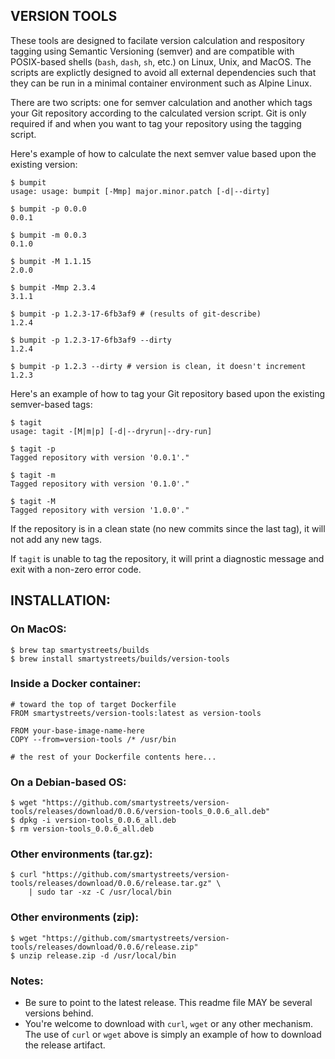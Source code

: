 ## VERSION TOOLS

These tools are designed to facilate version calculation and respository tagging using Semantic Versioning (semver) and are compatible with POSIX-based shells (`bash`, `dash`, `sh`, etc.) on Linux, Unix, and MacOS. The scripts are explictly designed to avoid all external dependencies such that they can be run in a minimal container environment such as Alpine Linux.

There are two scripts: one for semver calculation and another which tags your Git repository according to the calculated version script. Git is only required if and when you want to tag your repository using the tagging script.

Here's example of how to calculate the next semver value based upon the existing version:

```
$ bumpit
usage: usage: bumpit [-Mmp] major.minor.patch [-d|--dirty]

$ bumpit -p 0.0.0
0.0.1

$ bumpit -m 0.0.3
0.1.0

$ bumpit -M 1.1.15
2.0.0

$ bumpit -Mmp 2.3.4
3.1.1

$ bumpit -p 1.2.3-17-6fb3af9 # (results of git-describe)
1.2.4

$ bumpit -p 1.2.3-17-6fb3af9 --dirty
1.2.4

$ bumpit -p 1.2.3 --dirty # version is clean, it doesn't increment
1.2.3
```

Here's an example of how to tag your Git repository based upon the existing semver-based tags:
```
$ tagit
usage: tagit -[M|m|p] [-d|--dryrun|--dry-run]

$ tagit -p
Tagged repository with version '0.0.1'."

$ tagit -m
Tagged repository with version '0.1.0'."

$ tagit -M
Tagged repository with version '1.0.0'."
```

If the repository is in a clean state (no new commits since the last tag), it will not add any new tags.

If `tagit` is unable to tag the repository, it will print a diagnostic message and exit with a non-zero error code.

## INSTALLATION:

### On MacOS:
```
$ brew tap smartystreets/builds
$ brew install smartystreets/builds/version-tools
```

### Inside a Docker container:
```
# toward the top of target Dockerfile
FROM smartystreets/version-tools:latest as version-tools

FROM your-base-image-name-here
COPY --from=version-tools /* /usr/bin

# the rest of your Dockerfile contents here...
```

### On a Debian-based OS:
```
$ wget "https://github.com/smartystreets/version-tools/releases/download/0.0.6/version-tools_0.0.6_all.deb"
$ dpkg -i version-tools_0.0.6_all.deb
$ rm version-tools_0.0.6_all.deb
```

### Other environments (tar.gz):
```
$ curl "https://github.com/smartystreets/version-tools/releases/download/0.0.6/release.tar.gz" \
	| sudo tar -xz -C /usr/local/bin
```

### Other environments (zip):
```
$ wget "https://github.com/smartystreets/version-tools/releases/download/0.0.6/release.zip"
$ unzip release.zip -d /usr/local/bin
```

### Notes:

- Be sure to point to the latest release. This readme file MAY be several versions behind.
- You're welcome to download with `curl`, `wget` or any other mechanism. The use of `curl` or `wget` above is simply an example of how to download the release artifact.
